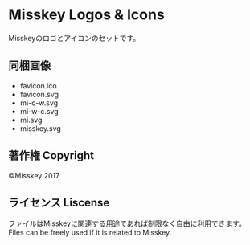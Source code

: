 # Misskey Logos & Icons
Misskeyのロゴとアイコンのセットです。

## 同梱画像
- favicon.ico
- favicon.svg
- mi-c-w.svg
- mi-w-c.svg
- mi.svg
- misskey.svg

## 著作権 Copyright
©Misskey 2017

## ライセンス Liscense
ファイルはMisskeyに関連する用途であれば制限なく自由に利用できます。  
Files can be freely used if it is related to Misskey.